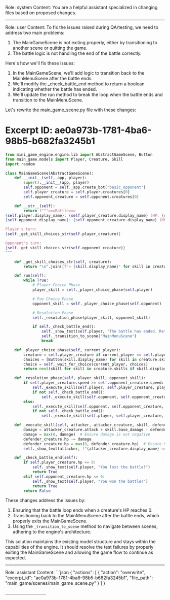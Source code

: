 Role: system
Content: You are a helpful assistant specialized in changing files based on proposed changes.
__________________
Role: user
Content: To fix the issues raised during QA/testing, we need to address two main problems:

1. The MainGameScene is not exiting properly, either by transitioning to another scene or quitting the game.
2. The battle logic is not handling the end of the battle correctly.

Here's how we'll fix these issues:

1. In the MainGameScene, we'll add logic to transition back to the MainMenuScene after the battle ends.
2. We'll modify the _check_battle_end method to return a boolean indicating whether the battle has ended.
3. We'll update the run method to break the loop when the battle ends and transition to the MainMenuScene.

Let's rewrite the main_game_scene.py file with these changes:

# Excerpt ID: ae0a973b-1781-4ba6-98b5-b682fa3245b1
```python main_game/scenes/main_game_scene.py
from mini_game_engine.engine.lib import AbstractGameScene, Button
from main_game.models import Player, Creature, Skill
import random

class MainGameScene(AbstractGameScene):
    def __init__(self, app, player):
        super().__init__(app, player)
        self.opponent = self._app.create_bot("basic_opponent")
        self.player_creature = self.player.creatures[0]
        self.opponent_creature = self.opponent.creatures[0]

    def __str__(self):
        return f"""===Battle===
{self.player.display_name}: {self.player_creature.display_name} (HP: {self.player_creature.hp}/{self.player_creature.max_hp})
{self.opponent.display_name}: {self.opponent_creature.display_name} (HP: {self.opponent_creature.hp}/{self.opponent_creature.max_hp})

Player's turn:
{self._get_skill_choices_str(self.player_creature)}

Opponent's turn:
{self._get_skill_choices_str(self.opponent_creature)}
"""

    def _get_skill_choices_str(self, creature):
        return "\n".join([f"> {skill.display_name}" for skill in creature.skills])

    def run(self):
        while True:
            # Player Choice Phase
            player_skill = self._player_choice_phase(self.player)

            # Foe Choice Phase
            opponent_skill = self._player_choice_phase(self.opponent)

            # Resolution Phase
            self._resolution_phase(player_skill, opponent_skill)

            if self._check_battle_end():
                self._show_text(self.player, "The battle has ended. Returning to the main menu.")
                self._transition_to_scene("MainMenuScene")
                break

    def _player_choice_phase(self, current_player):
        creature = self.player_creature if current_player == self.player else self.opponent_creature
        choices = [Button(skill.display_name) for skill in creature.skills]
        choice = self._wait_for_choice(current_player, choices)
        return next(skill for skill in creature.skills if skill.display_name == choice.display_name)

    def _resolution_phase(self, player_skill, opponent_skill):
        if self.player_creature.speed >= self.opponent_creature.speed:
            self._execute_skill(self.player, self.player_creature, player_skill, self.opponent_creature)
            if not self._check_battle_end():
                self._execute_skill(self.opponent, self.opponent_creature, opponent_skill, self.player_creature)
        else:
            self._execute_skill(self.opponent, self.opponent_creature, opponent_skill, self.player_creature)
            if not self._check_battle_end():
                self._execute_skill(self.player, self.player_creature, player_skill, self.opponent_creature)

    def _execute_skill(self, attacker, attacker_creature, skill, defender_creature):
        damage = attacker_creature.attack + skill.base_damage - defender_creature.defense
        damage = max(0, damage)  # Ensure damage is not negative
        defender_creature.hp -= damage
        defender_creature.hp = max(0, defender_creature.hp)  # Ensure HP doesn't go below 0
        self._show_text(attacker, f"{attacker_creature.display_name} used {skill.display_name}! It dealt {damage} damage.")

    def _check_battle_end(self):
        if self.player_creature.hp <= 0:
            self._show_text(self.player, "You lost the battle!")
            return True
        elif self.opponent_creature.hp <= 0:
            self._show_text(self.player, "You won the battle!")
            return True
        return False
```

These changes address the issues by:

1. Ensuring that the battle loop ends when a creature's HP reaches 0.
2. Transitioning back to the MainMenuScene after the battle ends, which properly exits the MainGameScene.
3. Using the `_transition_to_scene` method to navigate between scenes, adhering to the engine's architecture.

This solution maintains the existing model structure and stays within the capabilities of the engine. It should resolve the test failures by properly exiting the MainGameScene and allowing the game flow to continue as expected.
__________________
Role: assistant
Content: ```json
{
  "actions": [
    {
      "action": "overwrite",
      "excerpt_id": "ae0a973b-1781-4ba6-98b5-b682fa3245b1",
      "file_path": "main_game/scenes/main_game_scene.py"
    }
  ]
}
```
__________________
